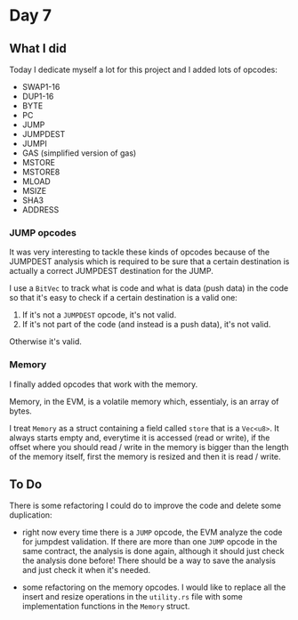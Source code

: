 # Day 7

## What I did

Today I dedicate myself a lot for this project and I added lots of opcodes:

- SWAP1-16
- DUP1-16
- BYTE
- PC
- JUMP
- JUMPDEST
- JUMPI
- GAS (simplified version of gas)
- MSTORE
- MSTORE8
- MLOAD
- MSIZE
- SHA3
- ADDRESS

### JUMP opcodes

It was very interesting to tackle these kinds of opcodes because of the JUMPDEST analysis which is
required to be sure that a certain destination is actually a correct JUMPDEST destination for the JUMP.

I use a `BitVec` to track what is code and what is data (push data) in the code so that it's easy to check
if a certain destination is a valid one:

1. If it's not a `JUMPDEST` opcode, it's not valid.
2. If it's not part of the code (and instead is a push data), it's not valid.

Otherwise it's valid.

### Memory

I finally added opcodes that work with the memory.

Memory, in the EVM, is a volatile memory which, essentialy, is an array of bytes.

I treat `Memory` as a struct containing a field called `store` that is a `Vec<u8>`.
It always starts empty and, everytime it is accessed (read or write), if the offset
where you should read / write in the memory is bigger than the length of the memory
itself, first the memory is resized and then it is read / write.

## To Do

There is some refactoring I could do to improve the code and delete some duplication:

- right now every time there is a `JUMP` opcode, the EVM analyze the code for jumpdest validation.
If there are more than one `JUMP` opcode in the same contract, the analysis is done again, although
it should just check the analysis done before! There should be a way to save the analysis and just
check it when it's needed.

- some refactoring on the memory opcodes. I would like to replace all the insert and resize operations
in the `utility.rs` file with some implementation functions in the `Memory` struct.
